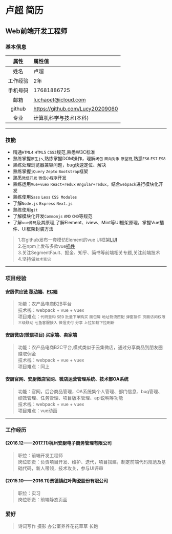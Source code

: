 
# 卢超 简历

## Web前端开发工程师

### 基本信息

|   属性 |  属性值  						|
| :----: | :------------------------------- |
| 姓名   |卢超								|
|工作经验|2年								|
|手机号码|17681886725						|
|  邮箱  |luchaoet@icloud.com				|
| github |https://github.com/Lucy20209060	|
|  专业  |计算机科学与技术(本科)			|

***

### 技能

- 精通`HTML4` `HTML5` `CSS3`规范,熟悉W3C标准
- 熟练掌握`原生js`,熟练掌握DOM操作，理解`闭包` `面向对象` `原型链`,熟悉`ES6` `ES7` `ES8`
- 熟练处理浏览器兼容问题，bug快速定位、解决
- 熟练掌握`jQuery` `Zepto` `Bootstrap`框架
- 熟悉`微信开发` `微信小程序`开发
- 熟练运用`Vue+vuex` `React+redux` `Angular+redux`，结合`webpack`进行模块化开发
- 熟练使用`Sass` `Less` `CSS Modules`
- 了解`Node.js` `Express` `Next.js`
- 熟练使用`git`
- 了解模块化开发`Commonjs` `AMD` `CMD`等规范
- 了解`vue源码`及其原理,了解Element、iview、Mint等UI框架原理，掌握Vue插件、UI框架封装方法

> 1.在github发布一套模仿Element的vue UI框架[LUI](https://github.com/Lucy20209060/LUI "LUI")<br />
> 2.在npm上发布多款vue[插件](https://www.npmjs.com/~luchao)<br />
> 3.关注SegmentFault、掘金、知乎、简书等前端相关专题,关注前端技术<br />
> 4.坚持做`技术笔记`

***

### 项目经验

#### 安厨供应链 [移动端](https://m.hzanchu.com/home)、[PC端](https://b2b.hzanchu.com)

> 功能：农产品电商B2B平台<br />
> 技术栈：webpack + vue + vuex<br />
> 项目难点：`代码重构` `SEO` `批量下单购买` `面包屑` `地址物流匹配` `弹窗插件` `页面访问权限` `三级联动` `七鱼客服接入` `微信支付` `分享` `上拉加载下拉刷新`

#### 安厨微店(微信项目) 买家端、卖家端

> 功能：农产品电商B2C平台,模式类似于云集微店，通过分享商品到朋友圈赚取佣金<br />
> 技术栈：webpack + vue + vuex<br />
项目难点：同上

#### 安厨官网、安厨微店官网、微店运营管理系统、技术部OA系统

> 功能：官网，后台商品管理，OA系统集个人管理、部门信息、bug管理、绩效管理、任务管理、项目版本管理、api说明等功能<br />
> 技术栈：webpack + vue + vuex<br />
项目难点：vue动画

***

### 工作经历

#### (2016.12——2017.11)杭州安厨电子商务管理有限公司

> 职位：前端开发工程师<br />
> 岗位职责：负责项目开发、维护、迭代，项目搭建，制定前端代码规范及基础代码，新人带领，技术攻关，参与UI评审

#### (2015.10——2016.11)景德镇红叶陶瓷股份有限公司

> 职位：实习 <br />
> 岗位职责：前端静态页面

### 爱好

> 诗词写作 摄影 办公室养养花花草草 长跑